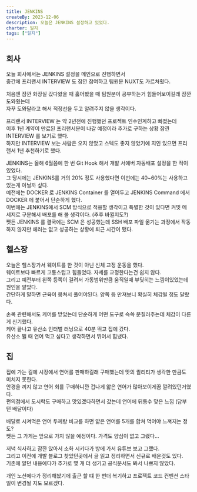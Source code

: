 ```yaml
---
title: JENKINS
createBy: 2023-12-06
description: 오늘은 JENKINS 설정하고 있었다.
charter: 일지
tags: ["일지"]
---
```


## 회사

오늘 회사에서는 JENKINS 설정을 메인으로 진행하면서  
중간에 프리랜서 INTERVIEW 도 잠깐 참여하고 팀원분 NUXT도 가르쳐줬다.

처음엔 잠깐 화장실 갔다왔을 때 훓어봤을 때 팀원분이 공부하는거 힘들어보이길래 잠깐 도와줬는데  
자꾸 도와달라고 해서 적정선을 두고 알려주지 않을 생각이다.

프리랜서 INTERVIEW 는 약 2년전에 진행했던 프로젝트 인수인계하고 빠졌는데  
이후 1년 계약이 만료된 프리랜서분이 나갈 예정이라 추가로 구하는 상황 잠깐 INTERVIEW 를 보기로 했다.  
하지만 INTERVIEW 보는 사람은 오지 않았고 스텍도 좋지 않았기에 지인 있으면 프리랜서 1년 추천하기로 했다.

JENKINS는 올해 6월쯤에 한 번 Git Hook 해서 개발 서에버 자동배포 설정을 한 적이 있었다.  
그 당시에는 JENKINS를 거의 20% 정도 사용했다면 이번에는 40~60%는 사용하고 있는게 아닐까 싶다.  
예전에는 DOCKER 로 JENKINS Container 를 열어두고 JENKINS Command 에서 DOCKER 에 붙어서 단순하게 했다.  
이번에는 JENKINS에서 SCM 방식으로 적용할 생각이고 특별한 것이 있다면 커밋 메세지로 구분해서 배포를 해 볼 생각이다. (추후 바뀔지도?)  
쨋든 JENKINS 를 결국에는 SCM 은 성공했는데 SSH 배포 파일 옮기는 과정에서 작동하지 않지만 에러는 없고 성공하는 상황에 퇴근 시간이 됐다.

## 헬스장

오늘은 헬스장가서 웨이트를 한 것이 아닌 신체 교정 운동을 했다.  
웨이트보다 빠르게 고통스럽고 힘들었다. 자세를 교정한다는건 쉽지 않다.  
그리고 예전부터 왼쪽 등쪽이 걸려서 가동범위만큼 움직일때 부딪히는 느낌이있었는데 원인을 알았다.  
간단하게 말하면 근육이 뭉쳐서 풀어야된다. 양쪽 등 만져보니 확실히 체감될 정도 달랐다.

손목 관련해서도 케어를 받았는데 단순하게 어떤 도구로 슥쓱 문질러주는데 체감이 다른게 신기했다.  
케어 끝나고 유산소 인터벌 러닝으로 40분 뛰고 집에 갔다.  
유산소 뛸 때 연어 먹고 싶다고 생각하면서 뛰어서 힘냈다.

## 집

집에 가는 길에 시장에서 연어를 판매하길래 구매했는데 맛의 퀼리티가 생각한 만큼도 미치지 못한다.  
안경을 끼지 않고 연어 회를 구매하니깐 겁나게 얇은 연어가 많아보이게끔 깔려있던거였다.  
편의점에서 도시락도 구매하고 맛있겠다하면서 갔는데 연어에 뒤통수 맞은 느낌 (담부턴 배달이다)

배달로 시켜먹은 연어 두께랑 비교를 하면 얇은 연어를 5개를 합쳐 먹어야 느껴지는 정도?  
쨋든 그 가게는 앞으로 가지 않을 예정이다. 가격도 양심이 없고 그랬다...

저녁 식사하고 잠깐 앉아서 소화 시키다가 방에 가서 유튜브 보고 그랬다.  
그리고 이전에 개발 블로그 찾았던곳에서 글 읽고 정리하면서 신규로 배운것도 있다.  
기존에 알던 내용에다가 추가로 몇 개 더 생기고 공식문서도 봐서 나쁘지 않았다.

개인 노션에다가 정리해놨기에 출근 할 떄 한 번더 복기하고 프로젝트 코드 컨벤션 스타일이 변경될 지도 모르겠다.
